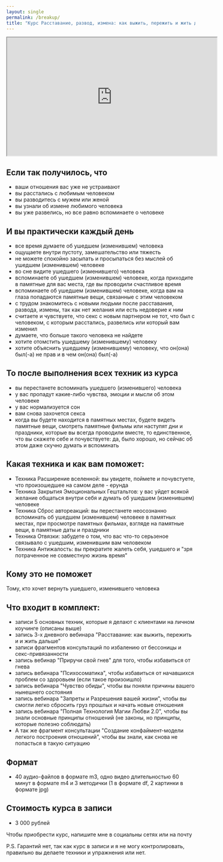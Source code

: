 ```yaml
---
layout: single
permalink: /breakup/
title: "Курс Расставание, развод, измена: как выжить, пережить и жить дальше"
---
```


<iframe width="560" height="315" src="https://www.youtube-nocookie.com/embed/SjOSZz8LKoE" frameborder="15" allow="accelerometer; autolay; encryted-media; gyroscoe; icture-in-icture" allowfullscreen></iframe>

   ## Если так получилось, что 
   
- ваши отношения вас уже не устраивают
- вы расстались с любимым человеком
- вы разводитесь с мужем или женой
- вы узнали об измене любимого человека
- вы уже развелись, но все равно вспоминаете о человеке

## И вы практически каждый день

- все время думаете об ушедшем (изменившем) человека
- ощущаете внутри пустоту, замешательство или тяжесть
- не можете спокойно засыпать и просыпаться без мыслей об ушедшем (изменившем) человеке
- во сне видите ушедшего (изменившего) человека
- вспоминаете об ушедшем (изменившем) человеке, когда приходите в памятные для вас места, где вы проводили счастливое время
- вспоминаете об ушедшем (изменившем) человеке, когда вам на глаза попадаются памятные вещи, связанные с этим человеком
- с трудом знакомитесь с новыми людьми после расставания, развода, измены, так как нет желания или есть недоверие к ним
- считаете и чувствуете, что секс с новым партнером не тот, что был с человеком, с которым расстались, развелись или который вам изменил
- думаете, что больше такого человека не найдете
- хотите отомстить ушедшему (изменившему) человеку
- хотите объяснить ушедшему (изменившему) человеку, что он(она) был(-а) не прав и в чем он(она) был(-а)

## То после выполнения всех техник из курса

- вы перестанете вспоминать ушедшего (изменившего) человека
- у вас пропадут какие-либо чувства, эмоции и мысли об этом человеке
- у вас нормализуется сон
- вам снова захочется секса
- когда вы будете находится в памятных местах, будете видеть памятные вещи, смотреть памятные фильмы или наступят дни и праздники, которые вы всегда проводили вместе, то единственное, что вы скажете себе и почувствуете: да, было хорошо, но сейчас об этом даже скучно думать и вспоминать

## Какая техника и как вам поможет:

- Техника Расширение вселенной: вы увидете, поймете и почувстуете, что произошедшее на самом деле - ерунда
- Техника Закрытия Эмоциональных Гештальтов: у вас уйдет всякой желание общаться внутри себя и думать об ушедшем (изменившем) человеке
- Техника Сброс автореакций: вы перестанете неосознанно вспоминать об ушедшем (изменившем) человеке в памятных местах, при просмотре памятных фильмах, взгляде на памятные вещи, в памятные даты и праздники
- Техника Отвязки: забудете о том, что вас что-то серьзеное связывало с ушедшим, изменившим вам человеком
- Техника Антижалость: вы прекратите жалеть себя, ушедшего и "зря потраченное не совместную жизнь время"

## Кому это не поможет

Тому, кто хочет вернуть ушедшего, изменившего человека

## Что входит в комплект:  

- записи 5 основных техник, которые я делают с клиентами на личном коучинге (описаны выше)
- запись 3-х дневного вебинара "Расставание: как выжить, пережить и и жить дальше"
- записи фрагментов консультаций по избалению от бессоницы и секс-привязанности
- запись вебинар "Приручи свой гнев" для того, чтобы избавиться от гнева
- запись вебинара "Психосоматика", чтобы избавиться от начавшихся проблем со здоровьем (если такое произоишло)
- запись вебинара "Чувство обиды", чтобы вы поняли причины вашего нынешнего состояния
- запись вебинара "Запреты и Разрешения вашей жизни", чтобы вы смогли легко сбросить груз прошлых и начать новые отношения
- запись вебинара "Полная Технология Магии Любви 2.0", чтобы вы знали основные принципы отношений (не законы, но принципы, которые полезно соблюдать)
- А так же фрагмент консультации "Создание конфаймент-модели легкого построения отношений", чтобы вы знали, как снова не попасться в такую ситуацию

## Формат

- 40 аудио-файлов в формате m3, одно видео длительностью 60 минут в формате m4 и 3 методички (1 в формате df, 2 картинки в формате jpg)

## Стоимость курса в записи  

- 3 000 рублей 

Чтобы приобрести курс, напишите мне в социальны сетях или на почту

P.S. Гарантий нет, так как курс в записи и я не могу контролировать, правильно вы делаете техники и упражнения или нет. 

